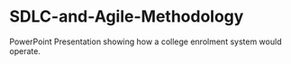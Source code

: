 # SDLC-and-Agile-Methodology
PowerPoint Presentation showing how a college enrolment system would operate.
